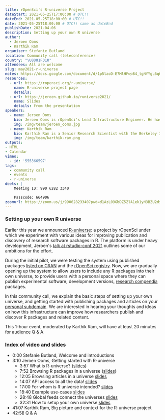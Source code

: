 ```yaml
---
title: rOpenSci's R-universe Project
dateStart: 2021-05-25T17:00:00 # UTC!!
dateEnd: 2021-05-25T18:00:00 # UTC!!
date: 2021-05-25T18:00:00 # UTC!! same as dateEnd
publishDate: 2021-04-06
description: Setting up your own R universe
author:
  - Jeroen Ooms
  - Karthik Ram
organizer: Stefanie Butland
location: Community call (teleconference)
country: "\U0001F310"
attendees: All are welcome
slug: may2021-r-universe
notes: https://docs.google.com/document/d/1p5laoD-E7MlHFwp84_tgNYYgL6q0ZXlmjK2VsoB0lbE/
resources:
  - url: https://ropensci.org/r-universe/
    name: R-universe project page
    details:
  - url: https://jeroen.github.io/runiverse2021/
    name: Slides
    details: from the presentation
speakers:
  - name: Jeroen Ooms
    bio: Jeroen Ooms is rOpenSci's Lead Infrastructure Engineer. He has a PhD in Statistics from UCLA. Jeroen on [GitHub](https://github.com/jeroen), [Twitter](https://twitter.com/opencpu), [rOpenSci](/author/jeroen-ooms/)
    img: /img/team/jeroen_ooms.jpg
  - name: Karthik Ram
    bio: Karthik Ram is a Senior Research Scientist with the Berkeley Institute for Data Science, Director and Co-founder of rOpenSci, Editor for rOpenSci Software Peer Review. He has a PhD in Ecology and Evolution. Karthik on [GitHub](https://github.com/karthik), [Twitter](https://twitter.com/\_inundata), [Website](http://karthik.io/), [rOpenSci](/author/karthik-ram/)
    img: /img/team/karthik-ram.png
outputs:
- HTML
- Calendar
vimeo:
  - id: '555366597'
tags:
  - community call
  - events
  - r-universe
deets: |
    Meeting ID: 990 6282 3340

    Passcode: 664906
zoomurl: https://zoom.us/j/99062823340?pwd=d1AzL09GbDZ5ZlA1ek1yN3BZU2dsQT09
---
```

### Setting up your own R universe

Earlier this year we announced [R-universe](https://ropensci.org/r-universe/): a project by rOpenSci under which we experiment with various ideas for improving publication and discovery of research software packages in R. The platform is under heavy development, Jeroen's [talk at rstudio-conf 2021](https://resources.rstudio.com/resources/rstudioglobal-2021/monitoring-health-and-impact-of-open-source-projects/) outlines some of our ambitions for the effort.

During the initial pilot, we were testing the system using published packages [listed on CRAN](https://github.com/r-universe-org/cran-to-git) and the [rOpenSci registry](https://ropensci.org/packages/).
Now, we are gradually opening up the system to allow users to include any R packages into their own universe, to provide users with a personal space where they can publish experimental software, development versions, [research compendia](https://ropensci.org/blog/2021/04/09/r-universe-articles/) packages.

In this community call, we explain the basic steps of setting up your own universe, and getting started with publishing packages and articles on your [personal subdomain](https://jeroen.r-universe.dev). We are interested in hearing your thoughts and ideas on how this infrastructure can improve how researchers publish and discover R packages and related content.

This 1-hour event, moderated by Karthik Ram, will have at least 20 minutes for audience Q & A.

### Index of video and slides
- 0:00 Stefanie Butland, Welcome and introductions
- 3:10 Jeroen Ooms, Getting started with R-universe
  - 3:57 What is R-universe? ([slides](https://jeroen.github.io/runiverse2021/#3))
  - 7:52 Browsing R packages in a universe ([slides](https://jeroen.github.io/runiverse2021/#11))
  - 12:05 Browsing articles in a universe [slides](https://jeroen.github.io/runiverse2021/#20)
  - 14:07 API access to all the data! [slides](https://jeroen.github.io/runiverse2021/#25)
  - 17:00 For whom is R universe intended? [slides](https://jeroen.github.io/runiverse2021/#30)
  - 18:40 Example use-cases [slides](https://jeroen.github.io/runiverse2021/#32)
  - 28:48 Global feeds connect the universes [slides](https://jeroen.github.io/runiverse2021/#40)
  - 32:31 How to setup your own universe [slides](https://jeroen.github.io/runiverse2021/#45)
- 41:07 Karthik Ram, Big picture and context for the R-universe project
- 42:58 Q & A

